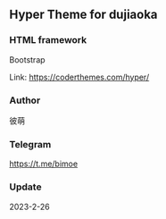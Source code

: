 ##   Hyper Theme for dujiaoka

### HTML framework

Bootstrap

Link: https://coderthemes.com/hyper/

### Author

彼萌

### Telegram

https://t.me/bimoe

### Update

2023-2-26